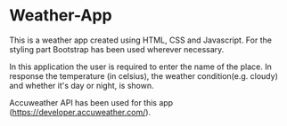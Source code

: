 # Weather-App

This is a weather app created using HTML, CSS and Javascript. For the styling part Bootstrap has been used wherever necessary.

In this application the user is required to enter the name of the place. In response the temperature (in celsius), the weather condition(e.g. cloudy) and whether it's day or night, is shown. 

Accuweather API has been used for this app (https://developer.accuweather.com/).
